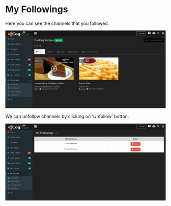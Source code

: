 # My Followings

Here you can see the channels that you followed.

![](../.gitbook/assets/image%20%2814%29.png)

We can unfollow channels by clicking on ‘Unfollow’ button.

![](../.gitbook/assets/image%20%2856%29.png)



